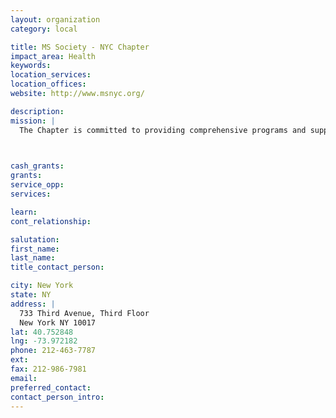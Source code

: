 ```yaml
---
layout: organization
category: local

title: MS Society - NYC Chapter
impact_area: Health
keywords: 
location_services: 
location_offices: 
website: http://www.msnyc.org/

description: 
mission: |
  The Chapter is committed to providing comprehensive programs and support services to help people with MS and their families better cope with the consequences of the disease. Whether providing accurate and up-to-date information and referrals, helping people obtain or keep jobs, providing comprehensive medical care or running rehabilitation and counseling programs, the goal of the Chapter's support system is to empower people with MS and their loved ones so that they can better control their lives.

  

cash_grants: 
grants: 
service_opp: 
services: 

learn: 
cont_relationship: 

salutation: 
first_name: 
last_name: 
title_contact_person: 

city: New York
state: NY
address: |
  733 Third Avenue, Third Floor     
  New York NY 10017
lat: 40.752848
lng: -73.972182
phone: 212-463-7787
ext: 
fax: 212-986-7981
email: 
preferred_contact: 
contact_person_intro: 
---
```

